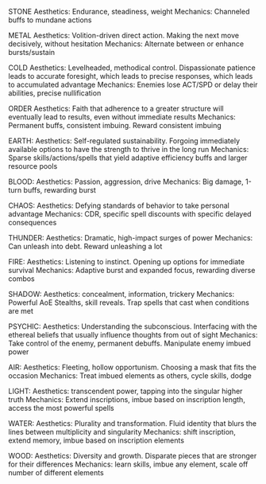 STONE
Aesthetics: Endurance, steadiness, weight
Mechanics: Channeled buffs to mundane actions

METAL
Aesthetics: Volition-driven direct action. Making the next move decisively, without hesitation
Mechanics: Alternate between or enhance bursts/sustain

COLD
Aesthetics: Levelheaded, methodical control. Dispassionate patience leads to accurate foresight, which leads to precise responses, which leads to accumulated advantage
Mechanics: Enemies lose ACT/SPD or delay their abilities, precise nullification

ORDER
Aesthetics: Faith that adherence to a greater structure will eventually lead to results, even without immediate results
Mechanics: Permanent buffs, consistent imbuing. Reward consistent imbuing

EARTH:
Aesthetics: Self-regulated sustainability. Forgoing immediately available options to have the strength to thrive in the long run
Mechanics: Sparse skills/actions/spells that yield adaptive efficiency buffs and larger resource pools

BLOOD:
Aesthetics: Passion, aggression, drive
Mechanics: Big damage, 1-turn buffs, rewarding burst

CHAOS:
Aesthetics: Defying standards of behavior to take personal advantage
Mechanics: CDR, specific spell discounts with specific delayed consequences

THUNDER:
Aesthetics: Dramatic, high-impact surges of power
Mechanics: Can unleash into debt. Reward unleashing a lot

FIRE: 
Aesthetics: Listening to instinct. Opening up options for immediate survival
Mechanics: Adaptive burst and expanded focus, rewarding diverse combos

SHADOW:
Aesthetics: concealment, information, trickery
Mechanics: Powerful AoE Stealths, skill reveals. Trap spells that cast when conditions are met

PSYCHIC:
Aesthetics: Understanding the subconscious. Interfacing with the ethereal beliefs that usually influence thoughts from out of sight
Mechanics: Take control of the enemy, permanent debuffs. Manipulate enemy imbued power

AIR:
Aesthetics: Fleeting, hollow opportunism. Choosing a mask that fits the occasion
Mechanics: Treat imbued elements as others, cycle skills, dodge

LIGHT:
Aesthetics: transcendent power, tapping into the singular higher truth
Mechanics: Extend inscriptions, imbue based on inscription length, access the most powerful spells

WATER:
Aesthetics: Plurality and transformation. Fluid identity that blurs the lines between multiplicity and singularity
Mechanics: shift inscription, extend memory, imbue based on inscription elements

WOOD:
Aesthetics: Diversity and growth. Disparate pieces that are stronger for their differences
Mechanics: learn skills, imbue any element, scale off number of different elements